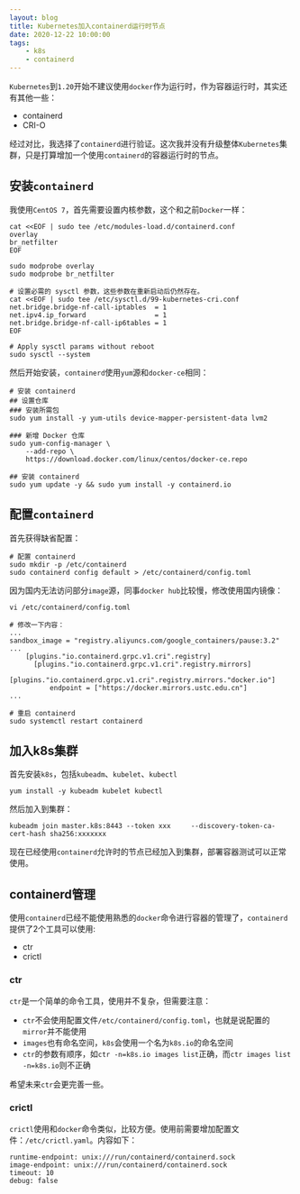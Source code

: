 ```yaml
---
layout: blog
title: Kubernetes加入containerd运行时节点
date: 2020-12-22 10:00:00
tags:
    - k8s
    - containerd
---
```


`Kubernetes`到`1.20`开始不建议使用`docker`作为运行时，作为容器运行时，其实还有其他一些：

* containerd
* CRI-O

经过对比，我选择了`containerd`进行验证。这次我并没有升级整体`Kubernetes`集群，只是打算增加一个使用`containerd`的容器运行时的节点。

## 安装`containerd`

我使用`CentOS 7`，首先需要设置内核参数，这个和之前`Docker`一样：

```
cat <<EOF | sudo tee /etc/modules-load.d/containerd.conf
overlay
br_netfilter
EOF

sudo modprobe overlay
sudo modprobe br_netfilter

# 设置必需的 sysctl 参数，这些参数在重新启动后仍然存在。
cat <<EOF | sudo tee /etc/sysctl.d/99-kubernetes-cri.conf
net.bridge.bridge-nf-call-iptables  = 1
net.ipv4.ip_forward                 = 1
net.bridge.bridge-nf-call-ip6tables = 1
EOF

# Apply sysctl params without reboot
sudo sysctl --system
```

然后开始安装，`containerd`使用`yum`源和`docker-ce`相同：

```
# 安装 containerd
## 设置仓库
### 安装所需包
sudo yum install -y yum-utils device-mapper-persistent-data lvm2
```

```
### 新增 Docker 仓库
sudo yum-config-manager \
    --add-repo \
    https://download.docker.com/linux/centos/docker-ce.repo
```

```
## 安装 containerd
sudo yum update -y && sudo yum install -y containerd.io
```

## 配置`containerd`

首先获得缺省配置：

```
# 配置 containerd
sudo mkdir -p /etc/containerd
sudo containerd config default > /etc/containerd/config.toml
```

因为国内无法访问部分`image`源，同事`docker hub`比较慢，修改使用国内镜像：

```
vi /etc/containerd/config.toml

# 修改一下内容：
...
sandbox_image = "registry.aliyuncs.com/google_containers/pause:3.2"
...
    [plugins."io.containerd.grpc.v1.cri".registry]
      [plugins."io.containerd.grpc.v1.cri".registry.mirrors]
        [plugins."io.containerd.grpc.v1.cri".registry.mirrors."docker.io"]
          endpoint = ["https://docker.mirrors.ustc.edu.cn"]
...
```

```
# 重启 containerd
sudo systemctl restart containerd
```

## 加入k8s集群

首先安装`k8s`，包括`kubeadm`、`kubelet`、`kubectl`

```
yum install -y kubeadm kubelet kubectl
```

然后加入到集群：

```
kubeadm join master.k8s:8443 --token xxx     --discovery-token-ca-cert-hash sha256:xxxxxxx
```

现在已经使用`containerd`允许时的节点已经加入到集群，部署容器测试可以正常使用。

## containerd管理

使用`containerd`已经不能使用熟悉的`docker`命令进行容器的管理了，`containerd`提供了2个工具可以使用:

* ctr
* crictl
  
### ctr

`ctr`是一个简单的命令工具，使用并不复杂，但需要注意：
* `ctr`不会使用配置文件`/etc/containerd/config.toml`，也就是说配置的`mirror`并不能使用
* `images`也有命名空间，`k8s`会使用一个名为`k8s.io`的命名空间
* `ctr`的参数有顺序，如`ctr -n=k8s.io images list`正确，而`ctr images list -n=k8s.io`则不正确
  
希望未来`ctr`会更完善一些。

### crictl

`crictl`使用和`docker`命令类似，比较方便。使用前需要增加配置文件：`/etc/crictl.yaml`。内容如下：

```
runtime-endpoint: unix:///run/containerd/containerd.sock
image-endpoint: unix:///run/containerd/containerd.sock
timeout: 10
debug: false
```


